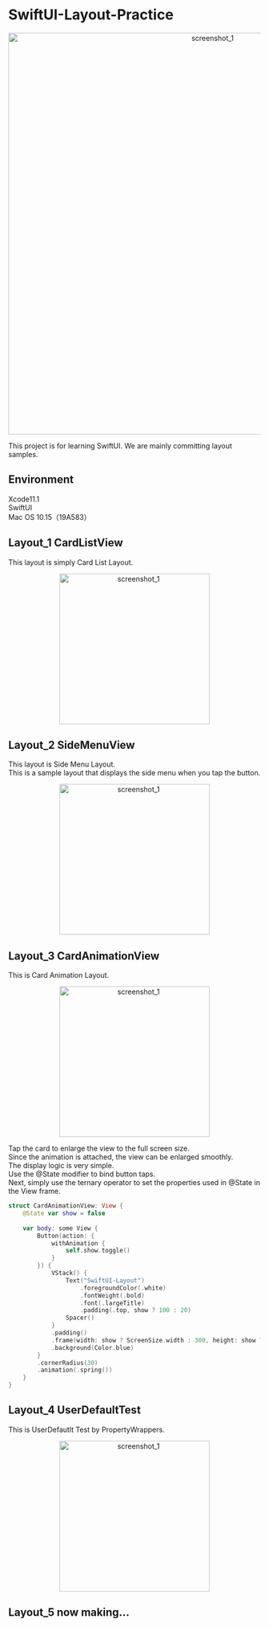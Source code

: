 # SwiftUI-Layout-Practice

<div align="center">
  <img width="800" alt="screenshot_1" src="https://github.com/kazy-dev/SwiftUI-Layout-Practice/blob/master/SwiftUI-Layout-Practice/Screenshots/swiftui_layout.png">
</div>

This project is for learning SwiftUI.
We are mainly committing layout samples.

## Environment
Xcode11.1  
SwiftUI  
Mac OS 10.15（19A583）  

## Layout_1 CardListView
This layout is simply Card List Layout.  
<div align="center">
  <img width="300" alt="screenshot_1" src="https://github.com/kazy-dev/SwiftUI-Layout-Practice/blob/master/SwiftUI-Layout-Practice/Screenshots/topview_screenshot_1.png">
</div>

## Layout_2 SideMenuView
This layout is Side Menu Layout.  
This is a sample layout that displays the side menu when you tap the button.  
<div align="center">
  <img width="300" alt="screenshot_1" src="https://github.com/kazy-dev/SwiftUI-Layout-Practice/blob/master/SwiftUI-Layout-Practice/Screenshots/side_menu_sample_gif.gif">
</div>

## Layout_3 CardAnimationView
This is Card Animation Layout.
<div align="center">
  <img width="300" alt="screenshot_1" src="https://github.com/kazy-dev/SwiftUI-Layout-Practice/blob/master/SwiftUI-Layout-Practice/Screenshots/card_animation_sample.gif">
</div>

Tap the card to enlarge the view to the full screen size.  
Since the animation is attached, the view can be enlarged smoothly.  
The display logic is very simple.  
Use the @State modifier to bind button taps.  
Next, simply use the ternary operator to set the properties used in @State in the View frame.  

```swift
struct CardAnimationView: View {
    @State var show = false
    
    var body: some View {
        Button(action: {
            withAnimation {
                self.show.toggle()
            }
        }) {
            VStack() {
                Text("SwiftUI-Layout")
                    .foregroundColor(.white)
                    .fontWeight(.bold)
                    .font(.largeTitle)
                    .padding(.top, show ? 100 : 20)
                Spacer()
            }
            .padding()
            .frame(width: show ? ScreenSize.width : 300, height: show ? ScreenSize.height : 300)
            .background(Color.blue)
        }
        .cornerRadius(30)
        .animation(.spring())
    }
}
```

## Layout_4 UserDefaultTest
This is UserDefautlt Test by PropertyWrappers.

<div align="center">
  <img width="300" alt="screenshot_1" src="https://github.com/kazy-dev/SwiftUI-Layout-Practice/blob/master/SwiftUI-Layout-Practice/Screenshots/userdefault_test_sample.png">
</div>

## Layout_5 now making...
